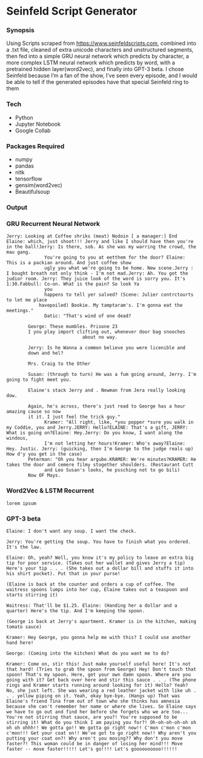 # Seinfeld Script Generator
### Synopsis

Using Scripts scraped from https://www.seinfeldscripts.com, combined into a .txt file, cleaned of extra unicode characters and unstructured segments, then fed into a simple GRU neural network which predicts by character, a more complex LSTM neural network which predicts by word, with a pretrained hidden layer(word2vec), and finally into GPT-3 beta. I chose Seinfeld because I’m a fan of the show, I’ve seen every episode, and I would be able to tell if the generated episodes have that special Seinfeld ring to them

### Tech

- Python
- Jupyter Notebook
- Google Collab

### Packages Required

- numpy
- pandas
- nltk
- tensorflow
- gensim(word2vec)
- Beautifulsoup

### Output ###
### GRU Recurrent Neural Network

```
Jerry: Looking at Coffee shriks (meat) Nodoin [ a manager:] End Elaine: which, just shoot!!! Jerry and like I should have then you're in the ball!Jerry: Is there, sob. As she was my warring the crowd, the mau gang. 
              You're going to you at eetthem for the door? Elaine: This is a packian around. And just coffee show 
              ugly you what we're going to be home. New scene.Jerry : I bought breath not only think - I'm not mad.Jerry: Ah. You got the judior room. Jerry: They juice look of the word is sorry you. It's 1:30.Fabbull: Co-on. What is the pain? So look Ya 
              you 
              happens to tell yer salved? (Scene: Julier contrctourts to let me place 
            havepoiled) Bookie. My tamptaram's. I'm gonna eat the meetings."
              Datic: "That's wind of one dead?

        George: These mumbles. Prisone 23
        I you play import clifting out, whenever door bag snooches 
                            about no way.

        Jerry: Is he Wanna a common believe you were licenible and
        down and hel?

        Mrs. Craig to the Other

        Susan: (through to turn) He was a fum going around, Jerry. I'm going to fight meet you.

        Elaine's stack Jerry and . Newman from Jera really looking dow.

        Again, he's across, there's just read to George has a hour amazing cause so now 
        it it. I just feel the trick guy."
              Kramer: "All right, like, *you popper *sure you walk in my Coddie, you and Jerry.JERRY: Hello?ELAINE: That's a gift, JERRY: What is going on?Elaine: Hey.Jerry: Do you know, I want along the windous, 
              I'm not letting her hours!Kramer: Who's away?Elaine: Hey. Justic. Jerry: (guicking, then I'm George to the judge reals up) How d'y you get in the case)
        Peterman: "Oh you hear argube.KRAMER: We're minutes?KRAMER: He takes the door and cemere filmy stogether shoulders. (Restaurant Cutt 
              and Leo Susan's looks, he pssching not to go bili)
        Now OF Mays.
```
        
### Word2Vec & LSTM Recurrent 
```
lorem ipsum
```

### GPT-3 beta
```
Elaine: I don't want any soup. I want the check. 

Jerry: You're getting the soup. You have to finish what you ordered. It's the law. 

Elaine: Oh, yeah? Well, you know it's my policy to leave an extra big tip for poor service. (Takes out her wallet and gives Jerry a tip) Here's your tip . . . (She takes out a dollar bill and stuffs it into his shirt pocket). Put that in your purse!

(Elaine is back at the counter and orders a cup of coffee. The waitress spoons lumps into her cup, Elaine takes out a teaspoon and starts stirring it)

Waitress: That'll be $1.25. Elaine: (Handing her a dollar and a quarter) Here's the tip. And I'm keeping the spoon. 

(George is back at Jerry's apartment. Kramer is in the kitchen, making tomato sauce) 

Kramer: Hey George, you gonna help me with this? I could use another hand here! 

George: (Coming into the kitchen) What do you want me to do? 

Kramer: Come on, stir this! Just make yourself useful here! It's not that hard! (Tries to grab the spoon from George) Hey! Don't touch that spoon! That's my spoon. Here, get your own damn spoon. Where are you going with it? Get back over here and stir this sauce . . . (The phone rings and Kramer starts running around looking for it) Hello? Yeah? No, she just left. She was wearing a red leather jacket with like uh . . . yellow piping on it. Yeah, okay bye-bye. (Hangs up) That was Elaine's friend Tina from out of town who she thinks has amnesia because she can't remember her name or where she lives. So Elaine says we have to go out and find her before she forgets who we are too... You're not stirring that sauce, are you?! You're supposed to be stirring it! What do you think I am paying you for?! Oh-oh-oh-oh-oh oh oh oh ohhh!! We gotta go!! We gotta go right now!! C'mon c'mon c'mon c'mon!!! Get your coat on!! We've got to go right now!! Why aren't you putting your coat on?! Why aren't you moving?? Why don't you move faster?! This woman could be in danger of losing her mind!!! Move faster -- move faster!!!!! Let's go!!!! Let's goooooooooo!!!!!!

```
